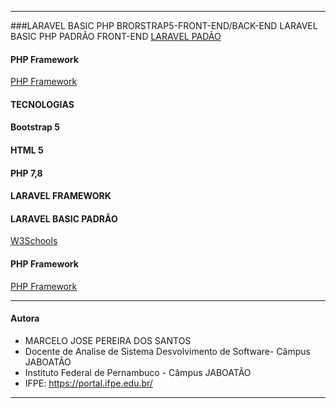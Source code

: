 -------------------------------------------------------------------------------------------------
###LARAVEL BASIC PHP BRORSTRAP5-FRONT-END/BACK-END
 LARAVEL BASIC PHP PADRÃO FRONT-END
[LARAVEL PADÃO](https://www.w3schools.com/bootstrap/bootstrap_ver.asp)
#### PHP Framework 
[PHP Framework ](https://laravel.com/)
#### TECNOLOGIAS
#### Bootstrap 5
#### HTML 5
#### PHP 7,8 
#### LARAVEL FRAMEWORK
 
#### LARAVEL BASIC PADRÃO 
[W3Schools](https://www.w3schools.com/bootstrap/bootstrap_ver.asp)
#### PHP Framework 
[PHP Framework ](https://laravel.com/)


-------------------------------------------------------------------------------------------------
#### Autora
- MARCELO JOSE PEREIRA DOS SANTOS
- Docente de Analise de Sistema Desvolvimento de Software- Câmpus JABOATÃO
- Instituto Federal de Pernambuco - Câmpus JABOATÃO
- IFPE: https://portal.ifpe.edu.br/
-------------------------------------------------------------------------------------------------
